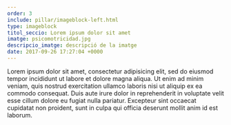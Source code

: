 ```yaml
---
order: 3
include: pillar/imageblock-left.html
type: imageblock
titol_seccio: Lorem ipsum dolor sit amet
imatge: psicomotricidad.jpg
descripcio_imatge: descripció de la imatge
date: 2017-09-26 17:27:04 +0000
---
```


Lorem ipsum dolor sit amet, consectetur adipisicing elit, sed do eiusmod tempor incididunt ut labore et dolore magna aliqua. Ut enim ad minim veniam, quis nostrud exercitation ullamco laboris nisi ut aliquip ex ea commodo consequat. Duis aute irure dolor in reprehenderit in voluptate velit esse cillum dolore eu fugiat nulla pariatur. Excepteur sint occaecat cupidatat non proident, sunt in culpa qui officia deserunt mollit anim id est laborum.
